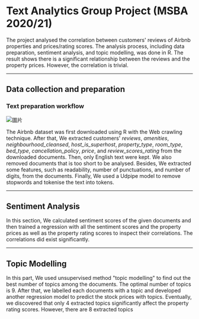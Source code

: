 # Text Analytics Group Project (MSBA 2020/21)

The project analysed the correlation between customers' reviews of Airbnb properties and prices/rating scores. The analysis process, including data preparation, sentiment analysis, and topic modelling, was done in R. The result shows there is a significant relationship between the reviews and the property prices. However, the correlation is trivial.

---

## Data collection and preparation

### Text preparation workflow

![圖片](https://user-images.githubusercontent.com/43996798/135534439-ea5349b6-04a2-4060-8488-9f0622837b8a.png)

The Airbnb dataset was first downloaded using R with the Web crawling technique. After that, We extracted customers' *reviews*, *amenities*, *neighbourhood_cleansed*, *host_is_superhost*, *property_type*, *room_type*, *bed_type*, *cancellation_policy*, *price*, and *review_scores_rating* from the downloaded documents. Then, only English text were kept. We also removed documents that is too short to be analysed. Besides, We extracted some features, such as readability, number of punctuations, and number of digits, from the documents. Finally, We used a Udpipe model to remove stopwords and tokenise the text into tokens.

---

## Sentiment Analysis

In this section, We calculated sentiment scores of the given documents and then trained a regression with all the sentiment scores and the property prices as well as the property rating scores to inspect their correlations. The correlations did exist significantly.

---

## Topic Modelling

In this part, We used unsupervised method "topic modelling" to find out the best number of topics among the documents. The optimal number of topics is 9. After that, we labelled each documents with a topic and developed another regression model to predict the stock prices with topics. Eventually, we discovered that only 4 extracted topics significantly affect the property rating scores. However, there are 8 extracted topics 
